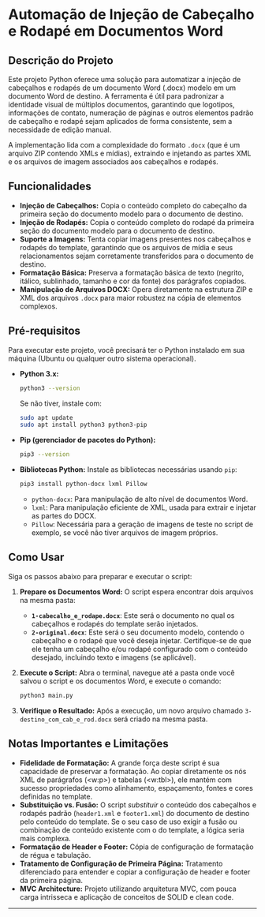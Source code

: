 # Automação de Injeção de Cabeçalho e Rodapé em Documentos Word

## Descrição do Projeto

Este projeto Python oferece uma solução para automatizar a injeção de cabeçalhos e rodapés de um documento Word (.docx) modelo em um documento Word de destino. A ferramenta é útil para padronizar a identidade visual de múltiplos documentos, garantindo que logotipos, informações de contato, numeração de páginas e outros elementos padrão de cabeçalho e rodapé sejam aplicados de forma consistente, sem a necessidade de edição manual.

A implementação lida com a complexidade do formato `.docx` (que é um arquivo ZIP contendo XMLs e mídias), extraindo e injetando as partes XML e os arquivos de imagem associados aos cabeçalhos e rodapés.

## Funcionalidades

  * **Injeção de Cabeçalhos:** Copia o conteúdo completo do cabeçalho da primeira seção do documento modelo para o documento de destino.
  * **Injeção de Rodapés:** Copia o conteúdo completo do rodapé da primeira seção do documento modelo para o documento de destino.
  * **Suporte a Imagens:** Tenta copiar imagens presentes nos cabeçalhos e rodapés do template, garantindo que os arquivos de mídia e seus relacionamentos sejam corretamente transferidos para o documento de destino.
  * **Formatação Básica:** Preserva a formatação básica de texto (negrito, itálico, sublinhado, tamanho e cor da fonte) dos parágrafos copiados.
  * **Manipulação de Arquivos DOCX:** Opera diretamente na estrutura ZIP e XML dos arquivos `.docx` para maior robustez na cópia de elementos complexos.

## Pré-requisitos

Para executar este projeto, você precisará ter o Python instalado em sua máquina (Ubuntu ou qualquer outro sistema operacional).

  * **Python 3.x:**
    ```bash
    python3 --version
    ```
    Se não tiver, instale com:
    ```bash
    sudo apt update
    sudo apt install python3 python3-pip
    ```
  * **Pip (gerenciador de pacotes do Python):**
    ```bash
    pip3 --version
    ```
  * **Bibliotecas Python:**
    Instale as bibliotecas necessárias usando `pip`:
    ```bash
    pip3 install python-docx lxml Pillow
    ```
      * `python-docx`: Para manipulação de alto nível de documentos Word.
      * `lxml`: Para manipulação eficiente de XML, usada para extrair e injetar as partes do DOCX.
      * `Pillow`: Necessária para a geração de imagens de teste no script de exemplo, se você não tiver arquivos de imagem próprios.

## Como Usar

Siga os passos abaixo para preparar e executar o script:

1.  **Prepare os Documentos Word:**
    O script espera encontrar dois arquivos na mesma pasta:

      * **`1-cabecalho_e_rodape.docx`**: Este será o documento no qual os cabeçalhos e rodapés do template serão injetados.
      * **`2-original.docx`**: Este será o seu documento modelo, contendo o cabeçalho e o rodapé que você deseja injetar. Certifique-se de que ele tenha um cabeçalho e/ou rodapé configurado com o conteúdo desejado, incluindo texto e imagens (se aplicável).

2.  **Execute o Script:**
    Abra o terminal, navegue até a pasta onde você salvou o script e os documentos Word, e execute o comando:

    ```bash
    python3 main.py
    ```

3.  **Verifique o Resultado:**
    Após a execução, um novo arquivo chamado `3-destino_com_cab_e_rod.docx` será criado na mesma pasta.
    
## Notas Importantes e Limitações

  * **Fidelidade de Formatação:** A grande força deste script é sua capacidade de preservar a formatação. Ao copiar diretamente os nós XML de parágrafos (<w:p>) e tabelas (<w:tbl>), ele mantém com sucesso propriedades como alinhamento, espaçamento, fontes e cores definidas no template.
  * **Substituição vs. Fusão:** O script *substituir* o conteúdo dos cabeçalhos e rodapés padrão (`header1.xml` e `footer1.xml`) do documento de destino pelo conteúdo do template. Se o seu caso de uso exigir a fusão ou combinação de conteúdo existente com o do template, a lógica seria mais complexa.
  * **Formatação de Header e Footer:** Cópia de configuração de formatação de régua e tabulação.
  * **Tratamento de Configuração de Primeira Página:** Tratamento diferenciado para entender e copiar a configuração de header e footer da primeira página.
  * **MVC Architecture:** Projeto utilizando arquitetura MVC, com pouca carga intrisseca e aplicação de conceitos de SOLID e clean code.

-----